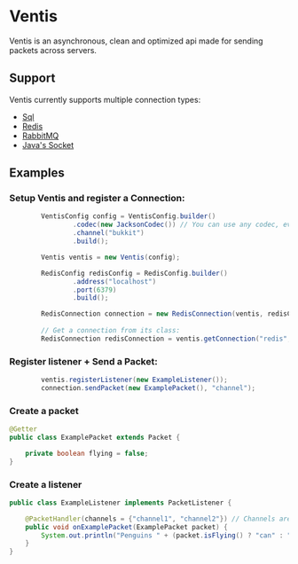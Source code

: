 # Ventis
Ventis is an asynchronous, clean and optimized api made for sending packets across servers.

## Support
Ventis currently supports multiple connection types:

- [Sql](https://www.mysql.com/)
- [Redis](https://redis.io/)
- [RabbitMQ](https://www.rabbitmq.com/)
- [Java's Socket](https://docs.oracle.com/javase/7/docs/api/java/net/Socket.html)

## Examples

### Setup Ventis and register a Connection:
```java
        VentisConfig config = VentisConfig.builder()
                .codec(new JacksonCodec()) // You can use any codec, even create your own!
                .channel("bukkit")
                .build();

        Ventis ventis = new Ventis(config);

        RedisConfig redisConfig = RedisConfig.builder()
                .address("localhost")
                .port(6379)
                .build();

        RedisConnection connection = new RedisConnection(ventis, redisConfig);
        
        // Get a connection from its class:
        RedisConnection redisConnection = ventis.getConnection("redis", RedisConnection.class); 
```

### Register listener + Send a Packet:
```java
        ventis.registerListener(new ExampleListener());
        connection.sendPacket(new ExamplePacket(), "channel");
```

### Create a packet
```java
@Getter
public class ExamplePacket extends Packet {

    private boolean flying = false;
}
```

### Create a listener
```java
public class ExampleListener implements PacketListener {

    @PacketHandler(channels = {"channel1", "channel2"}) // Channels are optional.
    public void onExamplePacket(ExamplePacket packet) {
        System.out.println("Penguins " + (packet.isFlying() ? "can" : "cant") + " fly.");
    }
}
```



